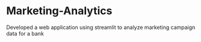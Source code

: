 # Marketing-Analytics
 Developed a web application using streamlit to analyze marketing campaign data for a bank
